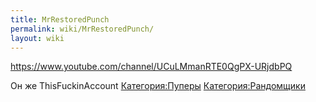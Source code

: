 ```yaml
---
title: MrRestoredPunch
permalink: wiki/MrRestoredPunch/
layout: wiki
---
```


<https://www.youtube.com/channel/UCuLMmanRTE0QgPX-URjdbPQ>

Он же ThisFuckinAccount [Категория:Пуперы](Категория:Пуперы "wikilink")
[Категория:Рандомщики](Категория:Рандомщики "wikilink")
